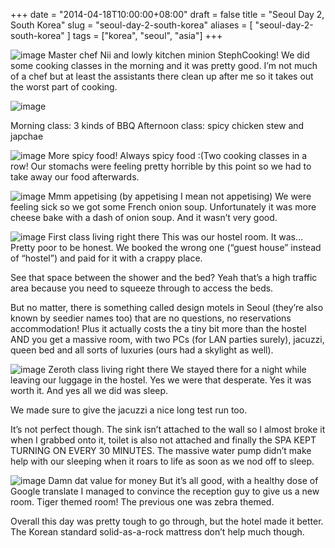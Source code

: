 +++
date = "2014-04-18T10:00:00+08:00"
draft = false
title = "Seoul Day 2, South Korea"
slug = "seoul-day-2-south-korea"
aliases = [
	"seoul-day-2-south-korea"
]
tags = ["korea", "seoul", "asia"]
+++


![image](/images/2014/04/wpid-wp-1397958701249.jpg)
Master chef Nii and lowly kitchen minion StephCooking! We did some cooking classes in the morning and it was pretty good. I’m not much of a chef but at least the assistants there clean up after me so it takes out the worst part of cooking.

![image](/images/2014/04/wpid-wp-1397963022354.jpg)

Morning class: 3 kinds of BBQ
 Afternoon class: spicy chicken stew and japchae


![image](/images/2014/04/wpid-wp-1397958767917.jpg)
More spicy food! Always spicy food :(Two cooking classes in a row! Our stomachs were feeling pretty horrible by this point so we had to take away our food afterwards.


![image](/images/2014/04/wpid-wp-1397958827941.jpg)
Mmm appetising (by appetising I mean not appetising) We were feeling sick so we got some French onion soup. Unfortunately it was more cheese bake with a dash of onion soup. And it wasn’t very good.


![image](/images/2014/04/wpid-wp-1397958869449.jpg)
First class living right there This was our hostel room. It was… Pretty poor to be honest. We booked the wrong one (“guest house” instead of “hostel”) and paid for it with a crappy place.

See that space between the shower and the bed? Yeah that’s a high traffic area because you need to squeeze through to access the beds.

But no matter, there is something called design motels in Seoul (they’re also known by seedier names too) that are no questions, no reservations accommodation! Plus it actually costs the a tiny bit more than the hostel AND you get a massive room, with two PCs (for LAN parties surely), jacuzzi, queen bed and all sorts of luxuries (ours had a skylight as well).


![image](/images/2014/04/wpid-wp-1397958897282.jpg)
Zeroth class living right there We stayed there for a night while leaving our luggage in the hostel. Yes we were that desperate. Yes it was worth it. And yes all we did was sleep.

We made sure to give the jacuzzi a nice long test run too.

It’s not perfect though. The sink isn’t attached to the wall so I almost broke it when I grabbed onto it, toilet is also not attached and finally the SPA KEPT TURNING ON EVERY 30 MINUTES. The massive water pump didn’t make help with our sleeping when it roars to life as soon as we nod off to sleep.


![image](/images/2014/04/wpid-wp-1397959012776.jpg)
Damn dat value for money But it’s all good, with a healthy dose of Google translate I managed to convince the reception guy to give us a new room. Tiger themed room! The previous one was zebra themed.

Overall this day was pretty tough to go through, but the hotel made it better. The Korean standard solid-as-a-rock mattress don’t help much though.
